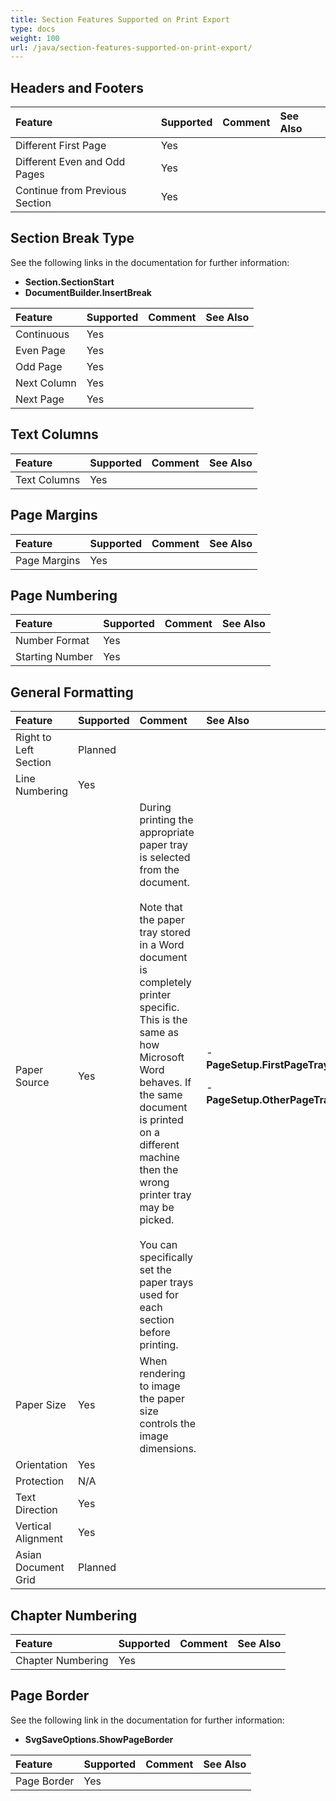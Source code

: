 ```yaml
---
title: Section Features Supported on Print Export
type: docs
weight: 100
url: /java/section-features-supported-on-print-export/
---
```


## **Headers and Footers**

|Feature|Supported|Comment|See Also|
| :- | :- | :- | :- |
|Different First Page |Yes | | |
|Different Even and Odd Pages |Yes | | |
|Continue from Previous Section |Yes | | |

## **Section Break Type**

See the following links in the documentation for further information:

- **Section.SectionStart**
- **DocumentBuilder.InsertBreak**

|Feature|Supported|Comment|See Also|
| :- | :- | :- | :- |
|Continuous |Yes | | |
|Even Page |Yes | | |
|Odd Page |Yes | | |
|Next Column |Yes | | |
|Next Page |Yes | | |

## **Text Columns**

|Feature|Supported|Comment|See Also|
| :- | :- | :- | :- |
|Text Columns |Yes | | |

## **Page Margins**

|Feature|Supported|Comment|See Also|
| :- | :- | :- | :- |
|Page Margins |Yes | | |

## **Page Numbering**

|Feature|Supported|Comment|See Also|
| :- | :- | :- | :- |
|Number Format |Yes | | |
|Starting Number |Yes | | |

## **General Formatting**

|Feature|Supported|Comment|See Also|
| :- | :- | :- | :- |
|Right to Left Section |Planned | | |
|Line Numbering |Yes | | |
|Paper Source |Yes |During printing the appropriate paper tray is selected from the document. <br><br>Note that the paper tray stored in a Word document is completely printer specific. This is the same as how Microsoft Word behaves. If the same document is printed on a different machine then the wrong printer tray may be picked. <br><br>You can specifically set the paper trays used for each section before printing. |<p>- **PageSetup.FirstPageTray** </p><p>- **PageSetup.OtherPageTray**</p>|
|Paper Size |Yes |When rendering to image the paper size controls the image dimensions. | |
|Orientation |Yes | | |
|Protection |N/A | | |
|Text Direction |Yes | | |
|Vertical Alignment |Yes | | |
|Asian Document Grid |Planned | | |

## **Chapter Numbering**

|Feature|Supported|Comment|See Also|
| :- | :- | :- | :- |
|Chapter Numbering |Yes | | |

## **Page Border**

See the following link in the documentation for further information:

- **SvgSaveOptions.ShowPageBorder**

|Feature|Supported|Comment|See Also|
| :- | :- | :- | :- |
|Page Border |Yes | | |

